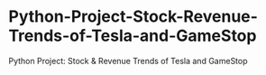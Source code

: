 # Python-Project-Stock-Revenue-Trends-of-Tesla-and-GameStop
Python Project: Stock &amp; Revenue Trends of Tesla and GameStop
